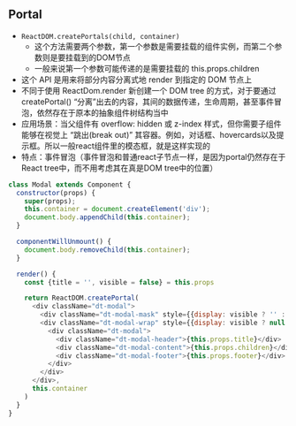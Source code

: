 ## Portal
- `ReactDOM.createPortals(child, container)`
  - 这个方法需要两个参数，第一个参数是需要挂载的组件实例，而第二个参数则是要挂载到的DOM节点
  - 一般来说第一个参数可能传递的是需要挂载的 this.props.children
- 这个 API 是用来将部分内容分离式地 render 到指定的 DOM 节点上
- 不同于使用 ReactDom.render 新创建一个 DOM tree 的方式，对于要通过 createPortal() “分离”出去的内容，其间的数据传递，生命周期，甚至事件冒泡，依然存在于原本的抽象组件树结构当中
- 应用场景：当父组件有 overflow: hidden 或 z-index 样式，但你需要子组件能够在视觉上 “跳出(break out)” 其容器。例如，对话框、hovercards以及提示框。所以一般react组件里的模态框，就是这样实现的
- 特点：事件冒泡（事件冒泡和普通react子节点一样，是因为portal仍然存在于React tree中，而不用考虑其在真是DOM tree中的位置）

```js
class Modal extends Component {
  constructor(props) {
    super(props);
    this.container = document.createElement('div');
    document.body.appendChild(this.container);
  }

  componentWillUnmount() {
    document.body.removeChild(this.container);
  }

  render() {
    const {title = '', visible = false} = this.props

    return ReactDOM.createPortal(
      <div className="dt-modal">
        <div className="dt-modal-mask" style={{display: visible ? '' : 'none' }}></div>
        <div className="dt-modal-wrap" style={{display: visible ? null : 'none'}}>
          <div className="dt-modal">
            <div className="dt-modal-header">{this.props.title}</div>
            <div className="dt-modal-content">{this.props.children}</div>
            <div className="dt-modal-footer">{this.props.footer}</div>
          </div>
        </div>
      </div>,
      this.container
    )
  }
}
```